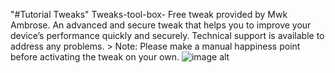 "#Tutorial Tweaks" 
 Tweaks-tool-box-
 Free tweak provided by Mwk Ambrose. An advanced and secure tweak that helps you to improve your device’s performance quickly and securely. Technical support is available to address any problems. > Note: Please make a manual happiness point before activating the tweak on your own.
![image alt](https://raw.githubusercontent.com/mwkambrose/Tweaks-tool-box-/refs/heads/main/image%20tweaks.jpg?token=GHSAT0AAAAAADCVVG4XERNTJGQQEXQFYBM22AIP44A)
